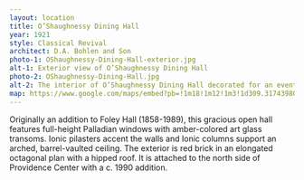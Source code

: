 ```yaml
---
layout: location
title: O’Shaughnessy Dining Hall
year: 1921
style: Classical Revival
architect: D.A. Bohlen and Son
photo-1: OShaughnessy-Dining-Hall-exterior.jpg
alt-1: Exterior view of O’Shaughnessy Dining Hall
photo-2: OShaughnessy-Dining-Hall.jpg
alt-2: The interior of O’Shaughnessy Dining Hall decorated for an event
map: https://www.google.com/maps/embed?pb=!1m18!1m12!1m3!1d309.3174398097908!2d-87.46198425002684!3d39.50880591433022!2m3!1f0!2f39.36626100648983!3f0!3m2!1i1024!2i768!4f35!3m3!1m2!1s0x886d638871ffa9ef%3A0xe77566d9363e2e81!2sO&#39;Shaughnessy%20Dining%20Hall!5e1!3m2!1sen!2sus!4v1569246707069!5m2!1sen!2sus
---
```

Originally an addition to Foley Hall (1858-1989), this gracious open hall features full-height Palladian windows with amber-colored art glass transoms. Ionic pilasters accent the walls and Ionic columns support an arched, barrel-vaulted ceiling. The exterior is red brick in an elongated octagonal plan with a hipped roof. It is attached to the north side of Providence Center with a c. 1990 addition. 
